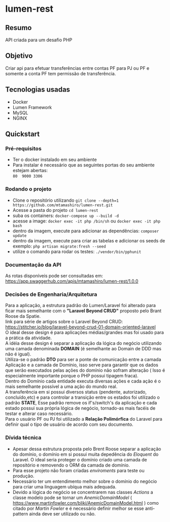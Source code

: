 # lumen-rest
## Resumo
API criada para um desafio PHP

## Objetivo
Criar api para efetuar transferências entre contas PF para PJ ou PF e 
somente a conta PF tem permissão de transferência.

## Tecnologias usadas

+ Docker
+ Lumen Framework
+ MySQL
+ NGINX

## Quickstart
### Pré-requisitos

+ Ter o docker instalado em seu ambiente
+ Para instalar é necessário que as seguintes portas do seu ambiente 
  estejam abertas:
<br>`80  9000 3306`
  
### Rodando o projeto

+ Clone o repositório utilizando `git clone --depth=1
  https://github.com/mtamashiro/lumen-rest.git`
+ Acesse a pasta do projeto `cd lumen-rest`
+ suba os containers: `docker-compose up --build -d`
+ acesse a image: `docker exec -it php /bin/sh` ou `docker exec -it php
  bash`
+ dentro da imagem, execute para adicionar as dependências: `composer update`
+ dentro da imagem, execute para criar as tabelas e adicionar os seeds
  de exemplo: `php artisan migrate:fresh --seed`
+ utilize o comando para rodar os testes: `./vendor/bin/pphunit`

### Documentação da API

As rotas disponíveis pode ser consultadas em: 
https://app.swaggerhub.com/apis/mtamashiro/lumen-rest/1.0.0

### Decisões de Engenharia/Arquitetura

Para a aplicação, a estrutura padrão do Lumen/Laravel foi alterado para 
ficar mais semelhante com o **"Laravel Beyond CRUD"** proposto pelo 
Brant 
Roose da Spatie.<br>
link para série de artigos sobre o Laravel Beyond CRUD:
https://stitcher.io/blog/laravel-beyond-crud-01-domain-oriented-laravel
<br>
O ideal desse design é para aplicações médias/grandes mas foi usado para
a prática da atividade.<br>
A idéia desse design é separar a aplicação da lógica do negócio 
utilizando uma camada denominada **DOMAIN** (é semelhante ao Domain de 
DDD mas não é igual).<br>
Utiliza-se o padrão **DTO** para ser a ponte de comunicação entre a 
camada 
Aplicação e a camada de Domínio, isso serve para garantir que os dados
que serão executados pelas ações do domínio não sofram alteração ( Isso
é especialmente importante porque o PHP possui tipagem fraca).<br>
Dentro do Domínio cada entidade executa diversas ações e cada ação é o
mais semelhante possível a uma ação do mundo real.<br>
A transferência em si possui diversos status (pendente, autorizado,
concluído,etc) e para controlar a transição entre os estados foi
utilizado o padrão **STATE**, Esse padrão remove os if's/switch's da 
aplicação e cada estado possui sua própria lógica de negócio, tornado-as
mais facéis de testar e alterar caso necessário.<br>
Para o usuário PF ou PJ foi utilizado a **Relação Polimórfica** do 
Laravel para definir qual o tipo de usuário de acordo com seu documento.

### Dívida técnica

+ Apesar dessa estrutura proposta pelo Brent Roose separar a aplicação
  do domínio, o domínio em si possui muita depedência do *Eloquent* do 
  Laravel. O ideal seria proteger o domínio criado uma camada 
  de repositório e removendo o ORM da camada de domínio.
+ Para esse projeto não foram criadas *enviroments* para teste ou produção.  
+ Necessário ter um entendimento melhor sobre o domínio do negócio para 
criar uma linguagem ubíqua mais adequada.
+ Devido a lógica do negócio se concentrarem nas classes *Actions* a 
classe modelo pode se tornar um *AnemicDomainModel* (
  https://www.martinfowler.com/bliki/AnemicDomainModel.html
  ) como citado por *Martin Fowler* e é necessário definir melhor se
  esse anti-pattern ainda deve ser utilizado ou não.